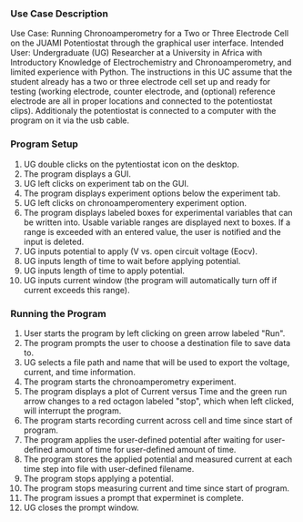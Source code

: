 ### Use Case Description ###

Use Case: Running Chronoamperometry for a Two or Three Electrode Cell on the JUAMI Potentiostat through the graphical user interface. Intended User: Undergraduate (UG) Researcher at a University in Africa with Introductory Knowledge of Electrochemistry and Chronoamperometry, and limited experience with Python. The instructions in this UC assume that the student already has a two or three electrode cell set up and ready for testing (working electrode, counter electrode, and (optional) reference electrode are all in proper locations and connected to the potentiostat clips). Additionaly the potentiostat is connected to a computer with the program on it via the usb cable.

### Program Setup ###

1. UG double clicks on the pytentiostat icon on the desktop.
1. The program displays a GUI.
1. UG left clicks on experiment tab on the GUI.
1. The program displays experiment options below the experiment tab.
1. UG left clicks on chronoamperomentery experiment option.
1. The program displays labeled boxes for experimental variables that can be written into. Usable variable ranges are displayed next to boxes. If a range is exceeded with an entered value, the user is notified and the input is deleted.
1. UG inputs potential to apply (V vs. open circuit voltage (Eocv).
1. UG inputs length of time to wait before applying potential.
1. UG inputs length of time to apply potential.
1. UG inputs current window (the program will automatically turn off if current exceeds this range).

### Running the Program ###

1. User starts the program by left clicking on green arrow labeled "Run".
1. The program prompts the user to choose a destination file to save data to.
1. UG selects a file path and name that will be used to export the voltage, current, and time information.
1. The program starts the chronoamperometry experiment.
1. The program displays a plot of Current versus Time and the green run arrow changes to a red octagon labeled "stop", which when left clicked, will interrupt the program.
1. The program starts recording current across cell and time since start of program.
1. The program applies the user-defined potential after waiting for user-defined amount of time for user-defined amount of time.
1. The program stores the applied potential and measured current at each time step into file with user-defined filename.
1. The program stops applying a potential.
1. The program stops measuring current and time since start of program.
1. The program issues a prompt that experminet is complete.
1. UG closes the prompt window.
